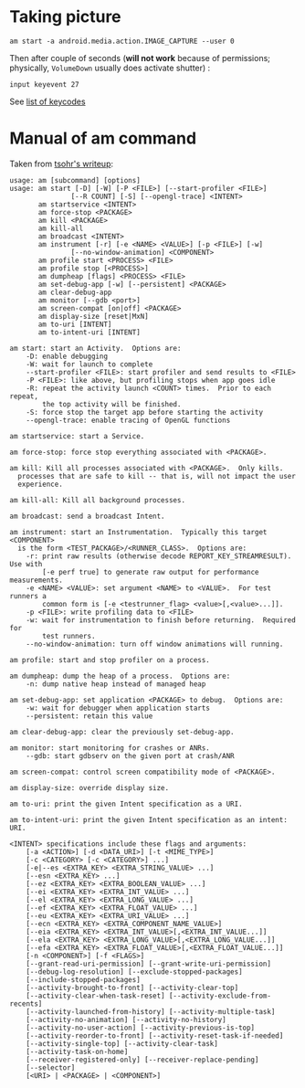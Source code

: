 Taking picture
==============



    am start -a android.media.action.IMAGE_CAPTURE --user 0

Then after couple of seconds (__will not work__ because of permissions; physically, `VolumeDown` usually does activate shutter) :

    input keyevent 27

See [list of keycodes](KEYCODE.md)


Manual of am command
====================

Taken from [tsohr's writeup](https://gist.github.com/tsohr/5711945):


    usage: am [subcommand] [options]
    usage: am start [-D] [-W] [-P <FILE>] [--start-profiler <FILE>]
                   [--R COUNT] [-S] [--opengl-trace] <INTENT>
           am startservice <INTENT>
           am force-stop <PACKAGE>
           am kill <PACKAGE>
           am kill-all
           am broadcast <INTENT>
           am instrument [-r] [-e <NAME> <VALUE>] [-p <FILE>] [-w]
                   [--no-window-animation] <COMPONENT>
           am profile start <PROCESS> <FILE>
           am profile stop [<PROCESS>]
           am dumpheap [flags] <PROCESS> <FILE>
           am set-debug-app [-w] [--persistent] <PACKAGE>
           am clear-debug-app
           am monitor [--gdb <port>]
           am screen-compat [on|off] <PACKAGE>
           am display-size [reset|MxN]
           am to-uri [INTENT]
           am to-intent-uri [INTENT]

    am start: start an Activity.  Options are:
        -D: enable debugging
        -W: wait for launch to complete
        --start-profiler <FILE>: start profiler and send results to <FILE>
        -P <FILE>: like above, but profiling stops when app goes idle
        -R: repeat the activity launch <COUNT> times.  Prior to each repeat,
            the top activity will be finished.
        -S: force stop the target app before starting the activity
        --opengl-trace: enable tracing of OpenGL functions

    am startservice: start a Service.

    am force-stop: force stop everything associated with <PACKAGE>.

    am kill: Kill all processes associated with <PACKAGE>.  Only kills.
      processes that are safe to kill -- that is, will not impact the user
      experience.

    am kill-all: Kill all background processes.

    am broadcast: send a broadcast Intent.

    am instrument: start an Instrumentation.  Typically this target <COMPONENT>
      is the form <TEST_PACKAGE>/<RUNNER_CLASS>.  Options are:
        -r: print raw results (otherwise decode REPORT_KEY_STREAMRESULT).  Use with
            [-e perf true] to generate raw output for performance measurements.
        -e <NAME> <VALUE>: set argument <NAME> to <VALUE>.  For test runners a
            common form is [-e <testrunner_flag> <value>[,<value>...]].
        -p <FILE>: write profiling data to <FILE>
        -w: wait for instrumentation to finish before returning.  Required for
            test runners.
        --no-window-animation: turn off window animations will running.

    am profile: start and stop profiler on a process.

    am dumpheap: dump the heap of a process.  Options are:
        -n: dump native heap instead of managed heap

    am set-debug-app: set application <PACKAGE> to debug.  Options are:
        -w: wait for debugger when application starts
        --persistent: retain this value

    am clear-debug-app: clear the previously set-debug-app.

    am monitor: start monitoring for crashes or ANRs.
        --gdb: start gdbserv on the given port at crash/ANR

    am screen-compat: control screen compatibility mode of <PACKAGE>.

    am display-size: override display size.

    am to-uri: print the given Intent specification as a URI.

    am to-intent-uri: print the given Intent specification as an intent: URI.

    <INTENT> specifications include these flags and arguments:
        [-a <ACTION>] [-d <DATA_URI>] [-t <MIME_TYPE>]
        [-c <CATEGORY> [-c <CATEGORY>] ...]
        [-e|--es <EXTRA_KEY> <EXTRA_STRING_VALUE> ...]
        [--esn <EXTRA_KEY> ...]
        [--ez <EXTRA_KEY> <EXTRA_BOOLEAN_VALUE> ...]
        [--ei <EXTRA_KEY> <EXTRA_INT_VALUE> ...]
        [--el <EXTRA_KEY> <EXTRA_LONG_VALUE> ...]
        [--ef <EXTRA_KEY> <EXTRA_FLOAT_VALUE> ...]
        [--eu <EXTRA_KEY> <EXTRA_URI_VALUE> ...]
        [--ecn <EXTRA_KEY> <EXTRA_COMPONENT_NAME_VALUE>]
        [--eia <EXTRA_KEY> <EXTRA_INT_VALUE>[,<EXTRA_INT_VALUE...]]
        [--ela <EXTRA_KEY> <EXTRA_LONG_VALUE>[,<EXTRA_LONG_VALUE...]]
        [--efa <EXTRA_KEY> <EXTRA_FLOAT_VALUE>[,<EXTRA_FLOAT_VALUE...]]
        [-n <COMPONENT>] [-f <FLAGS>]
        [--grant-read-uri-permission] [--grant-write-uri-permission]
        [--debug-log-resolution] [--exclude-stopped-packages]
        [--include-stopped-packages]
        [--activity-brought-to-front] [--activity-clear-top]
        [--activity-clear-when-task-reset] [--activity-exclude-from-recents]
        [--activity-launched-from-history] [--activity-multiple-task]
        [--activity-no-animation] [--activity-no-history]
        [--activity-no-user-action] [--activity-previous-is-top]
        [--activity-reorder-to-front] [--activity-reset-task-if-needed]
        [--activity-single-top] [--activity-clear-task]
        [--activity-task-on-home]
        [--receiver-registered-only] [--receiver-replace-pending]
        [--selector]
        [<URI> | <PACKAGE> | <COMPONENT>]
